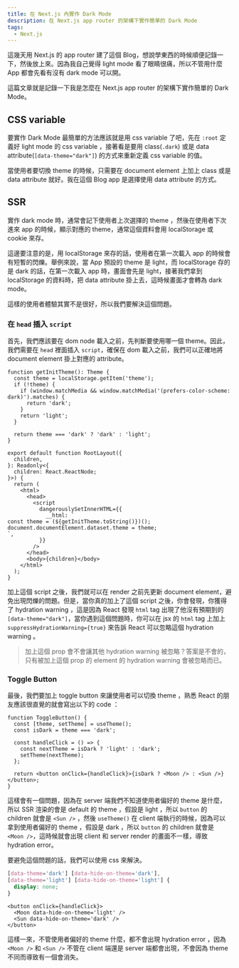 ```yaml
---
title: 在 Next.js 內實作 Dark Mode
description: 在 Next.js app router 的架構下實作簡單的 Dark Mode
tags:
  - Next.js
---
```


這幾天用 Next.js 的 app router 建了這個 Blog，想說學東西的時候順便記錄一下，然後放上來。因為我自己覺得 light mode 看了眼睛很痛，所以不管用什麼 App 都會先看有沒有 dark mode 可以開。

這篇文章就是記錄一下我是怎麼在 Next.js app router 的架構下實作簡單的 Dark Mode。

## CSS variable

要實作 Dark Mode 最簡單的方法應該就是用 css variable 了吧，先在 `:root` 定義好 light mode 的 css variable ，接著看是要用 class(`.dark`) 或是 data attribute(`[data-theme="dark"]`) 的方式來重新定義 css variable 的值。

當使用者要切換 theme 的時候，只需要在 document element 上加上 class 或是 data attribute 就好。我在這個 Blog app 是選擇使用 data attribute 的方式。

## SSR

實作 dark mode 時，通常會記下使用者上次選擇的 theme ，然後在使用者下次進來 app 的時候，顯示對應的 theme，通常這個資料會用 localStorage 或 cookie 來存。

這邊要注意的是，用 localStorage 來存的話，使用者在第一次載入 app 的時候會有短暫的閃爍。舉例來說，當 App 預設的 theme 是 light，而 localStorage 存的是 dark 的話，在第一次載入 app 時，畫面會先是 light，接著我們拿到 localStorage 的資料時，把 data attribute 掛上去，這時候畫面才會轉為 dark mode。

這樣的使用者體驗其實不是很好，所以我們要解決這個問題。

### 在 `head` 插入 `script`

首先，我們應該要在 dom node 載入之前，先判斷要使用哪一個 theme。因此，我們需要在 `head` 裡面插入 `script`，確保在 dom 載入之前，我們可以正確地將 document element 掛上對應的 attribute。

```tsx layout.tsx
function getInitTheme(): Theme {
  const theme = localStorage.getItem('theme');
  if (!theme) {
    if (window.matchMedia && window.matchMedia('(prefers-color-scheme: dark)').matches) {
      return 'dark';
    }
    return 'light';
  }

  return theme === 'dark' ? 'dark' : 'light';
}

export default function RootLayout({
  children,
}: Readonly<{
  children: React.ReactNode;
}>) {
  return (
    <html>
      <head>
        <script
          dangerouslySetInnerHTML={{
            __html: `
const theme = (${getInitTheme.toString()})();
document.documentElement.dataset.theme = theme;
`,
          }}
        />
      </head>
      <body>{children}</body>
    </html>
  );
}
```

加上這個 script 之後，我們就可以在 render 之前先更新 document element，避免出現閃爍的問題。但是，當你真的加上了這個 script 之後，你會發現，你獲得了 hydration warning ，這是因為 React 發現 `html` tag 出現了他沒有預期到的 `[data-theme="dark"]`，當你遇到這個問題時，你可以在 jsx 的 `html` tag 上加上 `suppressHydrationWarning={true}` 來告訴 React 可以忽略這個 hydration warning 。

> 加上這個 prop 會不會讓其他 hydration warning 被忽略？答案是不會的，只有被加上這個 prop 的 element 的 hydration warning 會被忽略而已。

### Toggle Button

最後，我們要加上 toggle button 來讓使用者可以切換 theme ，熟悉 React 的朋友應該很直覺的就會寫出以下的 code ：

```tsx
function ToggleButton() {
  const [theme, setTheme] = useTheme();
  const isDark = theme === 'dark';

  const handleClick = () => {
    const nextTheme = isDark ? 'light' : 'dark';
    setTheme(nextTheme);
  };

  return <button onClick={handleClick}>{isDark ? <Moon /> : <Sun />}</button>;
}
```

這樣會有一個問題，因為在 server 端我們不知道使用者偏好的 theme 是什麼，所以 SSR 渲染的會是 default 的 theme ，假設是 light ，所以 `button` 的 children 就會是 `<Sun />` ，然後 `useTheme()` 在 client 端執行的時候，因為可以拿到使用者偏好的 theme ，假設是 dark ，所以 `button` 的 children 就會是 `<Moon />`，這時候就會出現 client 和 server render 的畫面不一樣，導致 hydration error。

要避免這個問題的話，我們可以使用 css 來解決。

```css
[data-theme='dark'] [data-hide-on-theme='dark'],
[data-theme='light'] [data-hide-on-theme='light'] {
  display: none;
}
```

```tsx
<button onClick={handleClick}>
  <Moon data-hide-on-theme='light' />
  <Sun data-hide-on-theme='dark' />
</button>
```

這樣一來，不管使用者偏好的 theme 什麼，都不會出現 hydration error ，因為 `<Moon />` 和 `<Sun />` 不管在 client 端還是 server 端都會出現，不會因為 theme 不同而導致有一個會消失。

